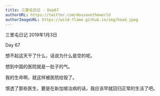 ```yaml
---
title: 三里屯日记 - Day67
authorURL: https://twitter.com/dousavetheworld
authorImageURL: https://wild-flame.github.io/img/head.jpeg
---
```


三里屯日记 2019年1月3日

Day 67

想不起这天干了什么，话说为什么是空的呢。

想到中国的医院就是一肚子的气。

我的生命啊，就这样被医院给毁了。

恨透了那些医生，要是在新加坡治病的话，我应该早就回归正常的生活了吧。
